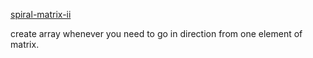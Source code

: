[spiral-matrix-ii](https://leetcode.com/problems/spiral-matrix-ii/)


create array whenever you need to go in direction from one element of matrix.
